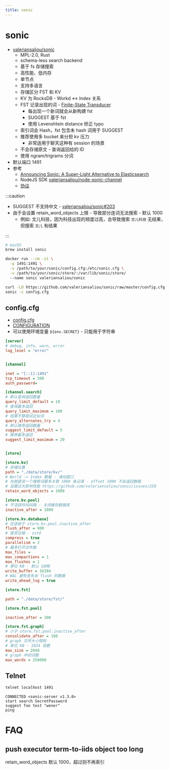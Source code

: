 ```yaml
---
title: sonic
---
```


# sonic

- [valeriansaliou/sonic](https://github.com/valeriansaliou/sonic)
  - MPL-2.0, Rust
  - schema-less search backend
  - 基于 fs 存储搜索
  - 高性能、低内存
  - 单节点
  - 支持多语言
  - 存储区分 FST 和 KV
  - KV 为 RocksDB - Workd <-> Index 关系
  - FST 记录出现的词 - [Finite-State Transducer](https://en.wikipedia.org/wiki/Finite-state_transducer)
    - 每出现一个新词就会从新构建 fst
    - SUGGEST 基于 fst
    - 使用 Levenshtein distance 矫正 typo
  - 索引词会 Hash，fst 包含未 hash 词用于 SUGGEST
  - 推荐使用多 bucket 来分担 kv 压力
    - 非常适用于聊天这种有 session 的场景
  - 不会存储原文 - 查询返回给的 ID
  - 使用 ngram/trigrams 分词
- 默认端口 1491
- 参考
  - [Announcing Sonic: A Super-Light Alternative to Elasticsearch](https://journal.valeriansaliou.name/announcing-sonic-a-super-light-alternative-to-elasticsearch/)
  - NodeJS SDK [valeriansaliou/node-sonic-channel](https://github.com/valeriansaliou/node-sonic-channel)
  - [协议](https://github.com/valeriansaliou/sonic/blob/master/PROTOCOL.md)

:::caution

- SUGGEST 不支持中文 - [valeriansaliou/sonic#203](https://github.com/valeriansaliou/sonic/issues/203)
- 由于会设置 retain_word_objects 上限 - 导致部分连词无法搜索 - 默认 1000
  - 例如: 文儿科技，因为科技出现的频度过高，会导致搜索 `文儿科技` 无结果，但搜索 `文儿` 有结果

:::

```bash
# macOS
brew install sonic

docker run --rm -it \
  -p 1491:1491 \
  -v /path/to/your/sonic/config.cfg:/etc/sonic.cfg \
  -v /path/to/your/sonic/store/:/var/lib/sonic/store/
  --name sonic valeriansaliou/sonic

curl -LO https://github.com/valeriansaliou/sonic/raw/master/config.cfg
sonic -c config.cfg
```

## config.cfg

- [config.cfg](https://github.com/valeriansaliou/sonic/blob/master/config.cfg)
- [CONFIGURATION](https://github.com/valeriansaliou/sonic/blob/master/CONFIGURATION.md)
- 可以使用环境变量 `${env.SECRET}` - 只能用于字符串

```ini
[server]
# debug, info, warn, error
log_level = "error"


[channel]

inet = "[::1]:1491"
tcp_timeout = 300
auth_password=

[channel.search]
# 默认查询返回数量
query_limit_default = 10
# 查询最多返回
query_limit_maximum = 100
# 结果不够尝试近似词
query_alternates_try = 4
# 默认推荐返回数量
suggest_limit_default = 5
# 推荐最多返回
suggest_limit_maximum = 20


[store]

[store.kv]
# 存储位置
path = "./data/store/kv/"
# World -> Index 数量 - 滑动窗口
# 也就是说一个搜索词最多关联 1000 条记录 - offset 1000 不会返回数据
# 设置过大影响性能 https://github.com/valeriansaliou/sonic/issues/258
retain_word_objects = 1000

[store.kv.pool]
# 不活跃时间间隔 - 关闭缓存数据库
inactive_after = 1800

[store.kv.database]
# 应该低于 store.kv.pool.inactive_after
flush_after = 900
# 是否压缩 - zstd
compress = true
parallelism = 2
# 最多打开文件数
max_files =
max_compactions = 1
max_flushes = 1
# 单位 KB - 默认 16MB
write_buffer = 16384
# WAL 避免丢失未 flush 的数据
write_ahead_log = true

[store.fst]

path = "./data/store/fst/"

[store.fst.pool]

inactive_after = 300

[store.fst.graph]
# 小于 store.fst.pool.inactive_after
consolidate_after = 180
# graph 文件大小限制
# 单位 KB - 1024 倍数
max_size = 2048
# graph 中的词数
max_words = 250000
```

## Telnet

```bash
telnet localhost 1491
```

```
CONNECTED <sonic-server v1.3.0>
start search SecretPassword
suggest foo test "wener"
ping
```

# FAQ

## push executor term-to-iids object too long

retain_word_objects 默认 1000，超过则不再索引
